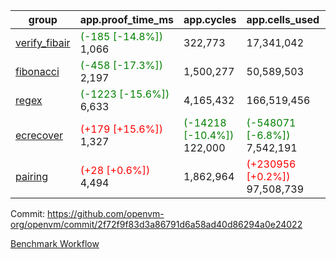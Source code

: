 | group | app.proof_time_ms | app.cycles | app.cells_used | leaf.proof_time_ms | leaf.cycles | leaf.cells_used |
| -- | -- | -- | -- | -- | -- | -- |
| [verify_fibair](https://github.com/openvm-org/openvm/blob/benchmark-results/benchmarks-pr/1749/verify_fibair-2f72f9f83d3a86791d6a58ad40d86294a0e24022.md) |<span style='color: green'>(-185 [-14.8%])</span> 1,066 |  322,773 |  17,341,042 |- | - | - |
| [fibonacci](https://github.com/openvm-org/openvm/blob/benchmark-results/benchmarks-pr/1749/fibonacci-2f72f9f83d3a86791d6a58ad40d86294a0e24022.md) |<span style='color: green'>(-458 [-17.3%])</span> 2,197 |  1,500,277 |  50,589,503 |- | - | - |
| [regex](https://github.com/openvm-org/openvm/blob/benchmark-results/benchmarks-pr/1749/regex-2f72f9f83d3a86791d6a58ad40d86294a0e24022.md) |<span style='color: green'>(-1223 [-15.6%])</span> 6,633 |  4,165,432 |  166,519,456 |- | - | - |
| [ecrecover](https://github.com/openvm-org/openvm/blob/benchmark-results/benchmarks-pr/1749/ecrecover-2f72f9f83d3a86791d6a58ad40d86294a0e24022.md) |<span style='color: red'>(+179 [+15.6%])</span> 1,327 | <span style='color: green'>(-14218 [-10.4%])</span> 122,000 | <span style='color: green'>(-548071 [-6.8%])</span> 7,542,191 |- | - | - |
| [pairing](https://github.com/openvm-org/openvm/blob/benchmark-results/benchmarks-pr/1749/pairing-2f72f9f83d3a86791d6a58ad40d86294a0e24022.md) |<span style='color: red'>(+28 [+0.6%])</span> 4,494 |  1,862,964 | <span style='color: red'>(+230956 [+0.2%])</span> 97,508,739 |- | - | - |


Commit: https://github.com/openvm-org/openvm/commit/2f72f9f83d3a86791d6a58ad40d86294a0e24022

[Benchmark Workflow](https://github.com/openvm-org/openvm/actions/runs/15698088740)
